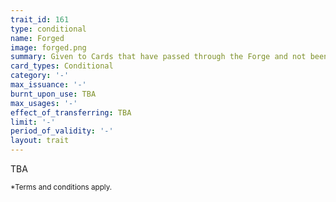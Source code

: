 ```yaml
---
trait_id: 161
type: conditional
name: Forged
image: forged.png
summary: Given to Cards that have passed through the Forge and not been sacrificed
card_types: Conditional
category: '-'
max_issuance: '-'
burnt_upon_use: TBA
max_usages: '-'
effect_of_transferring: TBA
limit: '-'
period_of_validity: '-'
layout: trait
---
```


TBA

<small>*Terms and conditions apply.</small>

